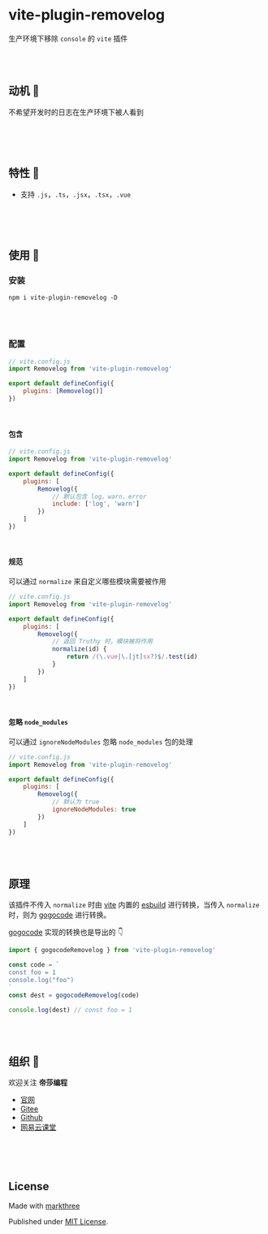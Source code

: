# vite-plugin-removelog

生产环境下移除 `console` 的 `vite` 插件

<br />
<br />

## 动机 🦒

不希望开发时的日志在生产环境下被人看到

<br />
<br />
<br />

## 特性 🦖

- 支持 `.js`，`.ts`，`.jsx`，`.tsx`，`.vue`

<br />
<br />
<br />

## 使用 🦕

### 安装

```shell
npm i vite-plugin-removelog -D
```

<br />
<br />

### 配置

```js
// vite.config.js
import Removelog from 'vite-plugin-removelog'

export default defineConfig({
	plugins: [Removelog()]
})
```

<br />

#### 包含

```js
// vite.config.js
import Removelog from 'vite-plugin-removelog'

export default defineConfig({
	plugins: [
		Removelog({
			// 默认包含 log，warn，error
			include: ['log', 'warn']
		})
	]
})
```

<br />

#### 规范

可以通过 `normalize` 来自定义哪些模块需要被作用

```js
// vite.config.js
import Removelog from 'vite-plugin-removelog'

export default defineConfig({
	plugins: [
		Removelog({
			// 返回 Truthy 时，模块被将作用
			normalize(id) {
				return /(\.vue|\.[jt]sx?)$/.test(id)
			}
		})
	]
})
```

<br />

#### 忽略 `node_modules`

可以通过 `ignoreNodeModules` 忽略 `node_modules` 包的处理

```js
// vite.config.js
import Removelog from 'vite-plugin-removelog'

export default defineConfig({
	plugins: [
		Removelog({
			// 默认为 true
			ignoreNodeModules: true
		})
	]
})
```

<br />
<br />

## 原理

该插件不传入 `normalize` 时由 [vite](https://cn.vitejs.dev/) 内置的 [esbuild](https://esbuild.github.io/) 进行转换，当传入 `normalize` 时，则为 [gogocode](https://github.com/thx/gogocode/issues) 进行转换。

[gogocode](https://github.com/thx/gogocode/issues) 实现的转换也是导出的 👇

```js
import { gogocodeRemovelog } from 'vite-plugin-removelog'

const code = `
const foo = 1
console.log("foo")
`
const dest = gogocodeRemovelog(code)

console.log(dest) // const foo = 1
```

<br />
<br />

## 组织 🦔

欢迎关注 **帝莎编程**

- [官网](http://dishaxy.dishait.cn/)
- [Gitee](https://gitee.com/dishait)
- [Github](https://github.com/dishait)
- [网易云课堂](https://study.163.com/provider/480000001892585/index.htm?share=2&shareId=480000001892585)

<br />
<br />
<br />

## License

Made with [markthree](https://github.com/markthree)

Published under [MIT License](./LICENSE).

<br />
